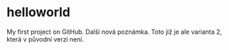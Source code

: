 # helloworld
My first project on GitHub.
Další nová poznámka.
Toto již je ale varianta 2, která v původní verzi není.
